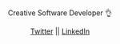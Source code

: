 <p align="center">
  Creative Software Developer 👌
</p>
<p align="center">
  <a href="https://twitter.com/4SaadB" target="_blank">Twitter</a>
  <span> || </span>
  <a href="https://www.linkedin.com/in/byiringiro-saad/" target="_blank">LinkedIn</a>
</p>
